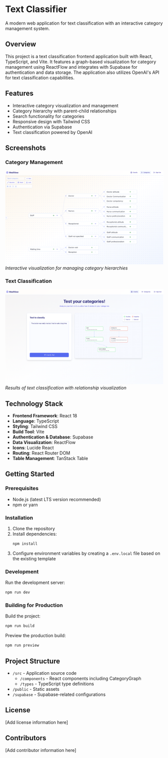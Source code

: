 # Text Classifier

A modern web application for text classification with an interactive category management system.

## Overview

This project is a text classification frontend application built with React, TypeScript, and Vite. It features a graph-based visualization for category management using ReactFlow and integrates with Supabase for authentication and data storage. The application also utilizes OpenAI's API for text classification capabilities.

## Features

- Interactive category visualization and management
- Category hierarchy with parent-child relationships
- Search functionality for categories
- Responsive design with Tailwind CSS
- Authentication via Supabase
- Text classification powered by OpenAI

## Screenshots

### Category Management
![Category Graph Management](/public/screenshot_categories_graph.png)
*Interactive visualization for managing category hierarchies*

### Text Classification
![Text Classification](/public/screenshot_classification.png)
*Results of text classification with relationship visualization*

## Technology Stack

- **Frontend Framework**: React 18
- **Language**: TypeScript
- **Styling**: Tailwind CSS
- **Build Tool**: Vite
- **Authentication & Database**: Supabase
- **Data Visualization**: ReactFlow
- **Icons**: Lucide React
- **Routing**: React Router DOM
- **Table Management**: TanStack Table

## Getting Started

### Prerequisites

- Node.js (latest LTS version recommended)
- npm or yarn

### Installation

1. Clone the repository
2. Install dependencies:
   ```bash
   npm install
   ```
3. Configure environment variables by creating a `.env.local` file based on the existing template

### Development

Run the development server:

```bash
npm run dev
```

### Building for Production

Build the project:

```bash
npm run build
```

Preview the production build:

```bash
npm run preview
```

## Project Structure

- `/src` - Application source code
  - `/components` - React components including CategoryGraph
  - `/types` - TypeScript type definitions
- `/public` - Static assets
- `/supabase` - Supabase-related configurations

## License

[Add license information here]

## Contributors

[Add contributor information here]
